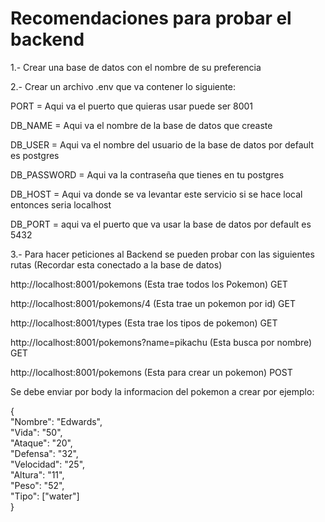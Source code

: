 # Recomendaciones para probar el backend

1.- Crear una base de datos con el nombre de su preferencia

2.- Crear un archivo .env que va contener lo siguiente:

PORT = Aqui va el puerto que quieras usar puede ser 8001

DB_NAME = Aqui va el nombre de la base de datos que creaste

DB_USER = Aqui va el nombre del usuario de la base de datos por default es postgres

DB_PASSWORD = Aqui va la contraseña que tienes en tu postgres

DB_HOST = Aqui va donde se va levantar este servicio si se hace local entonces seria localhost

DB_PORT = aqui va el puerto que va usar la base de datos por default es 5432

3.- Para hacer peticiones al Backend se pueden probar con las siguientes rutas (Recordar esta conectado a la base de datos)

http://localhost:8001/pokemons (Esta trae todos los Pokemon) GET

http://localhost:8001/pokemons/4 (Esta trae un pokemon por id) GET

http://localhost:8001/types (Esta trae los tipos de pokemon) GET

http://localhost:8001/pokemons?name=pikachu (Esta busca por nombre) GET

http://localhost:8001/pokemons (Esta para crear un pokemon) POST

Se debe enviar por body la informacion del pokemon a crear por ejemplo:

{  
  "Nombre": "Edwards",  
  "Vida": "50",  
  "Ataque": "20",  
  "Defensa": "32",  
  "Velocidad": "25",  
  "Altura": "11",  
  "Peso": "52",  
  "Tipo": ["water"]  
} 





